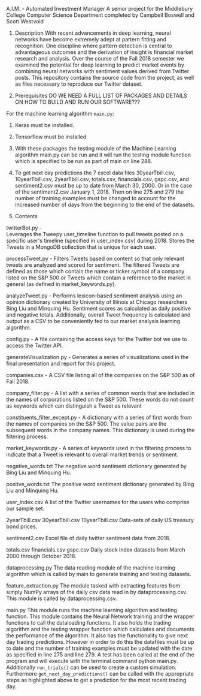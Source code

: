 A.I.M. - Automated Investment Manager
A senior project for the Middlebury College Computer Science Department
completed by Campbell Boswell and Scott Westvold

1. Description
With recent advancements in deep learning, neural networks have become extremely adept at pattern fitting and recognition. One discipline where pattern detection is central to advantageous outcomes and the derivation of insight is financial  market research and analysis. Over the course of the Fall 2018 semester we examined the potential for deep learning to predict market events by combining  neural networks with sentiment values derived from Twitter posts. This repository contains the source code from the project, as well as files necessary to reproduce our Twitter dataset.

2. Prerequisites
DO WE NEED A FULL LIST OF PACKAGES AND DETAILS ON HOW TO BUILD AND RUN OUR SOFTWARE???

For the machine learning algorithm `main.py`:
1. Keras must be installed.
2. Tensorflow must be installed.
3. With these packages the testing module of the Machine Learning algorithm main.py can be run and it will run the testing module function which is specified to be run as part of main on line 288. 

4. To get next day predictions the 7 excel data files 30yearTbill.csv, 10yearTbill.csv, 2yearTbill.csv, totals.csv, financials.csv, gspc.csv, and sentiment2.csv must be up to date from March 30, 2000. Or in the case of the sentiment2.csv January 1, 2018. Then on line 275 and 279 the number of training examples must be changed to account for the increased number of days from the beginning to the end of the datasets.

3. Contents

twitterBot.py -     
    Leverages the Tweepy user_timeline function to pull tweets posted on a specific user's timeline (specified in user_index.csv) during 2018.
    Stores the Tweets in a MongoDB collection that is unique for each user.

processTweet.py -
    Filters Tweets based on content so that only relevant tweets are analyzed and scored for sentiment. The filtered Tweets are defined as those which contain the name or ticker symbol of a company listed on the S&P 500 or Tweets which contain a reference to the market in general (as defined in market_keywords.py).

analyzeTweet.py -
    Performs lexicon-based sentiment analysis using an opinion dictionary created by University of Illinois at Chicago researchers Bing Liu and Minquing Hu. Sentiment scores as calculated as daily positive and negative totals. Additionally, overall Tweet frequency is calculated and output as a CSV to be conveniently fed to our market analysis learning algorithm.

config.py -
    A file containing the access keys for the Twitter bot we use to access the Twitter API.

generateVisualization.py -
    Generates a series of visualizations used in the final presentation and report for this project.

companies.csv -
    A CSV file listing all of the companies on the S&P 500 as of Fall 2018.

company_filter.py -
    A list with a series of common words that are included in the names of corporations listed on the S&P 500. These words do not count as keywords which can distinguish a Tweet as relevant

constituents_filter_except.py -
    A dictionary with a series of first words from the names of companies on the S&P 500. The value pairs are the subsequent words in the company names. This dictionary is used during the filtering process.   

market_keywords.py -
    A series of keywords used in the filtering process to indicate that a Tweet
    is relevant to overall market trends or sentiment.

negative_words.txt
    The negative word sentiment dictionary generated by Bing Liu and Minquing Hu.

positve_words.txt
    The positive word sentiment dictionary generated by Bing Liu and Minquing Hu.

user_index.csv
    A list of the Twitter usernames for the users who comprise our sample set.

2yearTbill.csv
30yearTbill.csv
10yearTbill.csv
    Data-sets of daily US treasury bond prices.
 
 sentiment2.csv
    Excel file of daily twitter sentiment data from 2018. 
 
 totals.csv
 financials.csv
 gspc.csv
    Daily stock index datasets from March 2000 through October 2018.
    
dataprocessing.py
    The data reading module of the machine learning algorithm which is called by main to generate training and testing datasets.
  
feature_extraction.py
    The module tasked with extracting features from simply NumPy arrays of the daily csv data read in by dataprocessing.csv. This module                               is called by dataprocessing.csv.
    
main.py
    This module runs the machine learning algorithm and testing function. This module contains the Neural Network training and the wrapper functions to call the dataloading functions. It also holds the trading algorithm and the testing wrapper function which calculates and documents the performance of the algorithm. It also has the functionality to give next day trading predictions. However in order to do this the datafiles must be up to date and the number of training examples must be updated with the date as specified in line 275 and line 279. A test has been called at the end of the program and will execute with the terminal command python main.py. 
Additionally `run_trials()` can be used to create a custom simulation. Furthermore `get_next_day_predictions()` can be called with the appropriate steps as highlighted above to get a prediction for the most recent trading day.
  
